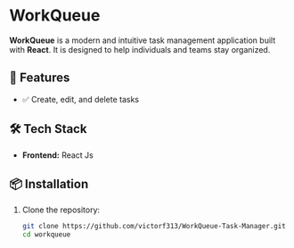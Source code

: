 # WorkQueue

**WorkQueue** is a modern and intuitive task management application built with **React**. It is designed to help individuals and teams stay organized.

## 🚀 Features

- ✅ Create, edit, and delete tasks

## 🛠️ Tech Stack

- **Frontend:** React Js

## 📦 Installation

1. Clone the repository:

   ```bash
   git clone https://github.com/victorf313/WorkQueue-Task-Manager.git
   cd workqueue
